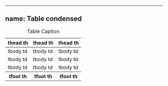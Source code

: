 
---
name: Table condensed
---
<table class="table table--condensed">
  <caption>Table Caption</caption>
  <thead>
    <tr>
      <th>thead th</th>
      <th>thead th</th>
      <th>thead th
        <tbody></tbody>
      </th>
    </tr>
    <tr>
      <td>tbody td</td>
      <td>tbody td</td>
      <td>tbody td</td>
    </tr>
    <tr>
      <td>tbody td</td>
      <td>tbody td</td>
      <td>tbody td</td>
    </tr>
    <tr>
      <td>tbody td</td>
      <td>tbody td</td>
      <td>tbody td
        <tfoot></tfoot>
      </td>
    </tr>
    <tr>
      <th>tfoot th</th>
      <th>tfoot th</th>
      <th>tfoot th</th>
    </tr>
  </thead>
</table>